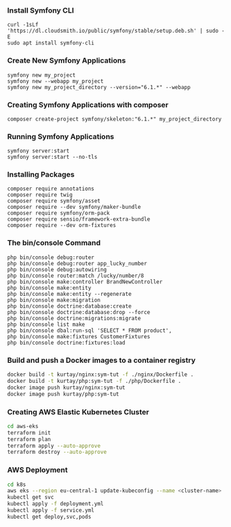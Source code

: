 ### Install Symfony CLI
```
curl -1sLf 'https://dl.cloudsmith.io/public/symfony/stable/setup.deb.sh' | sudo -E 
sudo apt install symfony-cli
```

### Create New Symfony Applications
```
symfony new my_project
symfony new --webapp my_project
symfony new my_project_directory --version="6.1.*" --webapp
```

### Creating Symfony Applications with composer
```
composer create-project symfony/skeleton:"6.1.*" my_project_directory
```

### Running Symfony Applications
```
symfony server:start
symfony server:start --no-tls
```

### Installing Packages
```
composer require annotations
composer require twig
composer require symfony/asset
composer require --dev symfony/maker-bundle
composer require symfony/orm-pack
composer require sensio/framework-extra-bundle
composer require --dev orm-fixtures
```

### The bin/console Command
```
php bin/console debug:router
php bin/console debug:router app_lucky_number
php bin/console debug:autowiring
php bin/console router:match /lucky/number/8
php bin/console make:controller BrandNewController
php bin/console make:entity
php bin/console make:entity --regenerate
php bin/console make:migration
php bin/console doctrine:database:create
php bin/console doctrine:database:drop --force
php bin/console doctrine:migrations:migrate
php bin/console list make
php bin/console dbal:run-sql 'SELECT * FROM product',
php bin/console make:fixtures CustomerFixtures
php bin/console doctrine:fixtures:load
```

### Build and push a Docker images to a container registry
```sh
docker build -t kurtay/nginx:sym-tut -f ./nginx/Dockerfile .
docker build -t kurtay/php:sym-tut -f ./php/Dockerfile .
docker image push kurtay/nginx:sym-tut
docker image push kurtay/php:sym-tut
```

### Creating AWS Elastic Kubernetes Cluster
```sh
cd aws-eks
terraform init
terraform plan
terraform apply --auto-approve
terraform destroy --auto-approve
```

### AWS Deployment
```sh
cd k8s
aws eks --region eu-central-1 update-kubeconfig --name <cluster-name>
kubectl get svc
kubectl apply -f deployment.yml
kubectl apply -f service.yml
kubectl get deploy,svc,pods
```